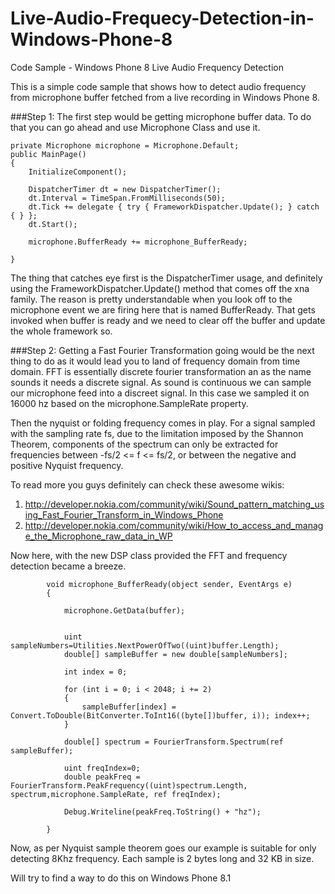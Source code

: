 Live-Audio-Frequecy-Detection-in-Windows-Phone-8
================================================

Code Sample -  Windows Phone 8 Live Audio Frequency Detection

This is a simple code sample that shows how to detect audio frequency
from microphone buffer fetched from a live recording in Windows Phone 8.

###Step 1:
The first step would be getting microphone buffer data. To do that you can
go ahead and use Microphone Class and use it. 

```
private Microphone microphone = Microphone.Default;
public MainPage()
{
    InitializeComponent();

    DispatcherTimer dt = new DispatcherTimer();
    dt.Interval = TimeSpan.FromMilliseconds(50);
    dt.Tick += delegate { try { FrameworkDispatcher.Update(); } catch { } };
    dt.Start();

    microphone.BufferReady += microphone_BufferReady;
               
}
```

The thing that catches eye first is the DispatcherTimer usage, and definitely 
using the FrameworkDispatcher.Update() method that comes off the xna family.
The reason is pretty understandable when you look off to the microphone event 
we are firing here that is named BufferReady. That gets invoked when buffer is 
ready and we need to clear off the buffer and update the whole framework so.

###Step 2:
Getting a Fast Fourier Transformation going would be the next thing to do as it 
would lead you to land of frequency domain from time domain. FFT is essentially
discrete fourier transformation an as the name sounds it needs a discrete signal.
As sound is continuous we can sample our microphone feed into a discreet signal.
In this case we sampled it on 16000 hz based on the microphone.SampleRate property.

Then the nyquist or folding frequency comes in play. For a signal sampled with the 
sampling rate fs, due to the limitation imposed by the Shannon Theorem, components 
of the spectrum can only be extracted for frequencies between -fs/2 <= f <= fs/2, 
or between the negative and positive Nyquist frequency.  

To read more you guys definitely can check these awesome wikis:

1. http://developer.nokia.com/community/wiki/Sound_pattern_matching_using_Fast_Fourier_Transform_in_Windows_Phone
2. http://developer.nokia.com/community/wiki/How_to_access_and_manage_the_Microphone_raw_data_in_WP

Now here, with the new DSP class provided the FFT and frequency detection became a
breeze.

```
        void microphone_BufferReady(object sender, EventArgs e)
        {
            
            microphone.GetData(buffer);
            

            uint sampleNumbers=Utilities.NextPowerOfTwo((uint)buffer.Length);
            double[] sampleBuffer = new double[sampleNumbers];

            int index = 0;

            for (int i = 0; i < 2048; i += 2)
            {
                sampleBuffer[index] = Convert.ToDouble(BitConverter.ToInt16((byte[])buffer, i)); index++;
            }

            double[] spectrum = FourierTransform.Spectrum(ref sampleBuffer);

            uint freqIndex=0;
            double peakFreq = FourierTransform.PeakFrequency((uint)spectrum.Length, spectrum,microphone.SampleRate, ref freqIndex);

            Debug.Writeline(peakFreq.ToString() + "hz");
            
        }
```

Now, as per Nyquist sample theorem goes our example is suitable for only detecting 8Khz frequency. Each sample is 2 bytes
long and 32 KB in size. 

Will try to find a way to do this on Windows Phone 8.1


